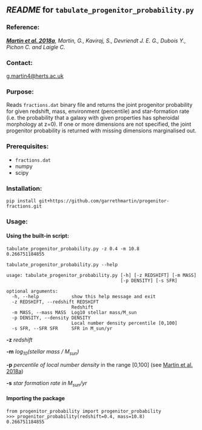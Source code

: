 ## *README* for `tabulate_progenitor_probability.py`

### Reference:
[***Martin et al. 2018a***](https://doi.org/10.1093/mnras/stx3057 "Martin+18a"),
*Martin, G., Kaviraj, S., Devriendt J. E. G., Dubois Y., Pichon C. and Laigle C.*


### Contact:
[g.martin4@herts.ac.uk](mailto:g.martin4@herts.ac.uk "email")


### Purpose:
Reads `fractions.dat` binary file and returns the joint progenitor probability for given redshift, mass, environment (percentile) and star-formation rate (i.e. the probability that a galaxy with given properties has spheroidal morphology at z=0). If one or more dimensions are not specified, the joint progenitor probability is returned with missing dimensions marginalised out.


### Prerequisites:
* `fractions.dat`
* numpy
* scipy

### Installation:
    
    pip install git+https://github.com/garrethmartin/progenitor-fractions.git
    

### Usage:

#### Using the built-in script:

```
tabulate_progenitor_probability.py -z 0.4 -m 10.8
0.266751184855
```    
```    
tabulate_progenitor_probability.py --help

usage: tabulate_progenitor_probability.py [-h] [-z REDSHIFT] [-m MASS]
                                          [-p DENSITY] [-s SFR]

optional arguments:
  -h, --help            show this help message and exit
  -z REDSHIFT, --redshift REDSHIFT
                        Redshift
  -m MASS, --mass MASS  Log10 stellar mass/M_sun
  -p DENSITY, --density DENSITY
                        Local number density percentile [0,100]
  -s SFR, --SFR SFR     SFR in M_sun/yr
```    

**-z** *redshift*

**-m** *log<sub>10</sub>(stellar mass / M<sub>sun</sub>)*

**-p** *percentile of local number density* in the range [0,100] (see [Martin et al. 2018a](https://doi.org/10.1093/mnras/stx3057 "Martin+18a"))

**-s** *star formation rate in M<sub>sun</sub>/yr*

#### Importing the package

```
from progenitor_probability import progenitor_probability
>>> progenitor_probability(redshift=0.4, mass=10.8)
0.266751184855
```

